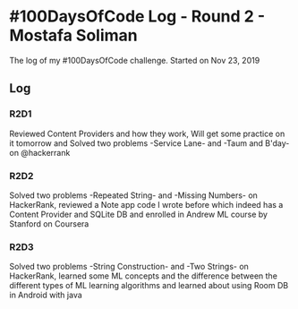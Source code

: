 # #100DaysOfCode Log - Round 2 - Mostafa Soliman

The log of my #100DaysOfCode challenge. Started on Nov 23, 2019

## Log

### R2D1 
Reviewed Content Providers and how they work, Will get some practice on it tomorrow and Solved two problems -Service Lane- and -Taum and B'day- on @hackerrank

### R2D2
Solved two problems -Repeated String- and -Missing Numbers- on HackerRank, reviewed a Note app code I wrote before which indeed has a Content Provider and SQLite DB and enrolled in Andrew ML course by Stanford on Coursera

### R2D3
Solved two problems -String Construction- and -Two Strings- on HackerRank, learned some ML concepts and the difference between the different types of ML learning algorithms and learned about using Room DB in Android with java
